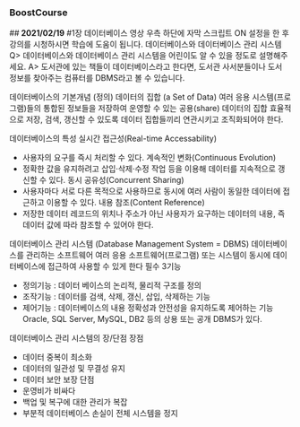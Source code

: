 ### BoostCourse

##<b> 2021/02/19</b>
#1장
데이터베이스
영상 우측 하단에 자막 스크립트 ON 설정을 한 후 강의를 시청하시면 학습에 도움이 됩니다.
데이터베이스와 데이터베이스 관리 시스템
Q> 데이터베이스와 데이터베이스 관리 시스템을 어린이도 알 수 있을 정도로 설명해주세요.
A> 도서관에 있는 책들이 데이터베이스라고 한다면, 도서관 사서분들이나 도서 정보를 찾아주는 컴퓨터를 DBMS라고 볼 수 있습니다.

데이터베이스의 기본개념 (정의)
데이터의 집합 (a Set of Data)
여러 응용 시스템(프로그램)들의 통합된 정보들을 저장하여 운영할 수 있는 공용(share) 데이터의 집합
효율적으로 저장, 검색, 갱신할 수 있도록 데이터 집합들끼리 연관시키고 조직화되어야 한다.

데이터베이스의 특성
실시간 접근성(Real-time Accessability)
- 사용자의 요구를 즉시 처리할 수 있다.
계속적인 변화(Continuous Evolution)
- 정확한 값을 유지하려고 삽입·삭제·수정 작업 등을 이용해 데이터를 지속적으로 갱신할 수 있다.
동시 공유성(Concurrent Sharing)
- 사용자마다 서로 다른 목적으로 사용하므로 동시에 여러 사람이 동일한 데이터에 접근하고 이용할 수 있다.
내용 참조(Content Reference)
- 저장한 데이터 레코드의 위치나 주소가 아닌 사용자가 요구하는 데이터의 내용, 즉 데이터 값에 따라 참조할 수 있어야 한다.

데이터베이스 관리 시스템 (Database Management System = DBMS)
데이터베이스를 관리하는 소프트웨어
여러 응용 소프트웨어(프로그램) 또는 시스템이 동시에 데이터베이스에 접근하여 사용할 수 있게 한다
필수 3기능
- 정의기능 :  데이터 베이스의 논리적, 물리적 구조를 정의
- 조작기능 : 데이터를 검색, 삭제, 갱신, 삽입, 삭제하는 기능
- 제어기능 :  데이터베이스의 내용 정확성과 안전성을 유지하도록 제어하는 기능
Oracle, SQL Server, MySQL, DB2 등의 상용 또는 공개 DBMS가 있다.
    
데이터베이스 관리 시스템의 장/단점
장점
- 데이터 중복이 최소화
- 데이터의 일관성 및 무결성 유지 
- 데이터 보안 보장
단점
- 운영비가 비싸다
- 백업 및 복구에 대한 관리가 복잡
- 부분적 데이터베이스 손실이 전체 시스템을 정지
